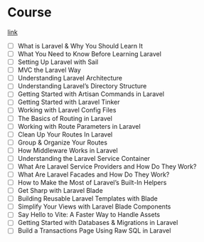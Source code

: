# Course

[link](https://www.youtube.com/playlist?list=PLr3d3QYzkw2xTKNyWpm7XZ63j-HntTyvC)

- [ ] What is Laravel & Why You Should Learn It
- [ ] What You Need to Know Before Learning Laravel
- [ ] Setting Up Laravel with Sail
- [ ] MVC the Laravel Way
- [ ] Understanding Laravel Architecture
- [ ] Understanding Laravel’s Directory Structure
- [ ] Getting Started with Artisan Commands in Laravel
- [ ] Getting Started with Laravel Tinker
- [ ] Working with Laravel Config Files
- [ ] The Basics of Routing in Laravel
- [ ] Working with Route Parameters in Laravel
- [ ] Clean Up Your Routes In Laravel
- [ ] Group & Organize Your Routes
- [ ] How Middleware Works in Laravel
- [ ] Understanding the Laravel Service Container
- [ ] What Are Laravel Service Providers and How Do They Work?
- [ ] What Are Laravel Facades and How Do They Work?
- [ ] How to Make the Most of Laravel’s Built-In Helpers
- [ ] Get Sharp with Laravel Blade
- [ ] Building Reusable Laravel Templates with Blade
- [ ] Simplify Your Views with Laravel Blade Components
- [ ] Say Hello to Vite: A Faster Way to Handle Assets
- [ ] Getting Started with Databases & Migrations in Laravel
- [ ] Build a Transactions Page Using Raw SQL in Laravel

